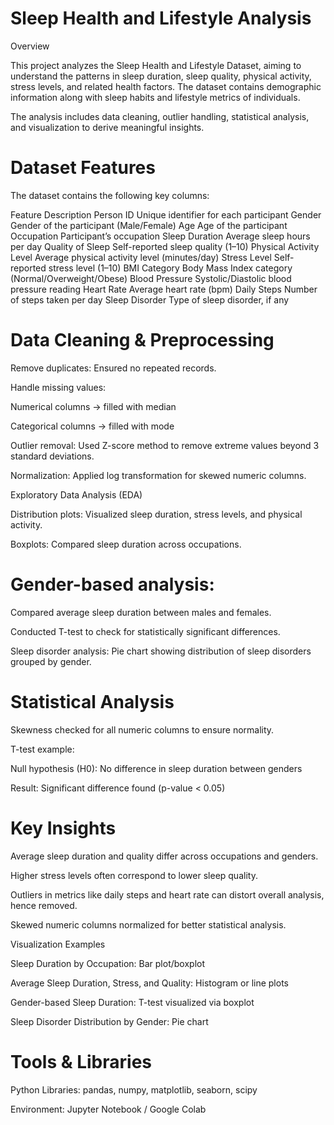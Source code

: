 # Sleep Health and Lifestyle Analysis
Overview

This project analyzes the Sleep Health and Lifestyle Dataset, aiming to understand the patterns in sleep duration, sleep quality, physical activity, stress levels, and related health factors. The dataset contains demographic information along with sleep habits and lifestyle metrics of individuals.

The analysis includes data cleaning, outlier handling, statistical analysis, and visualization to derive meaningful insights.

# Dataset Features

The dataset contains the following key columns:

Feature	Description
Person ID	Unique identifier for each participant
Gender	Gender of the participant (Male/Female)
Age	Age of the participant
Occupation	Participant’s occupation
Sleep Duration	Average sleep hours per day
Quality of Sleep	Self-reported sleep quality (1–10)
Physical Activity Level	Average physical activity level (minutes/day)
Stress Level	Self-reported stress level (1–10)
BMI Category	Body Mass Index category (Normal/Overweight/Obese)
Blood Pressure	Systolic/Diastolic blood pressure reading
Heart Rate	Average heart rate (bpm)
Daily Steps	Number of steps taken per day
Sleep Disorder	Type of sleep disorder, if any
# Data Cleaning & Preprocessing

Remove duplicates: Ensured no repeated records.

Handle missing values:

Numerical columns → filled with median

Categorical columns → filled with mode

Outlier removal: Used Z-score method to remove extreme values beyond 3 standard deviations.

Normalization: Applied log transformation for skewed numeric columns.

Exploratory Data Analysis (EDA)

Distribution plots: Visualized sleep duration, stress levels, and physical activity.

Boxplots: Compared sleep duration across occupations.

# Gender-based analysis:

Compared average sleep duration between males and females.

Conducted T-test to check for statistically significant differences.

Sleep disorder analysis: Pie chart showing distribution of sleep disorders grouped by gender.

# Statistical Analysis

Skewness checked for all numeric columns to ensure normality.

T-test example:

Null hypothesis (H0): No difference in sleep duration between genders

Result: Significant difference found (p-value < 0.05)

# Key Insights

Average sleep duration and quality differ across occupations and genders.

Higher stress levels often correspond to lower sleep quality.

Outliers in metrics like daily steps and heart rate can distort overall analysis, hence removed.

Skewed numeric columns normalized for better statistical analysis.

Visualization Examples

Sleep Duration by Occupation: Bar plot/boxplot

Average Sleep Duration, Stress, and Quality: Histogram or line plots

Gender-based Sleep Duration: T-test visualized via boxplot

Sleep Disorder Distribution by Gender: Pie chart

# Tools & Libraries

Python Libraries: pandas, numpy, matplotlib, seaborn, scipy

Environment: Jupyter Notebook / Google Colab
